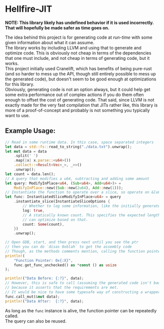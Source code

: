 # Hellfire-JIT
**NOTE: This library likely has undefined behavior if it is used incorrectly. That will hopefully be made safer as time goes on.**

The idea behind this project is for generating code at *run-time* with some given information about what it can assume.  
The library works by including LLVM and using that to generate and optimize code. This is obviously not cheap in terms of the dependencies that one must include, and not cheap in terms of generating code, but it works.  
This project initially used Cranelift, which has benefits of being pure-rust (and so harder to mess up the API, though still entirely possible to mess up the generated code), but doesn't seem to be good enough at optimizations for this library.  
Obviously, generating code is not an option always, but it could help get some extra performance out of complex actions if you do them often enough to offset the cost of generating code. That said, since LLVM is not exactly made for the very fast compilation that JITs rather like, this library is more of a proof-of-concept and probably is not something you typically want to use.  
  
## Example Usage:
```rust
// Read in some runtime data. In this case, space separated integers
let data = std::fs::read_to_string("./data.txt").unwrap();
let mut data = data
    .split(' ')
    .map(|x| x.parse::<u64>())
    .collect::<Result<Vec<_>, _>>()
    .unwrap();
let count = data.len();
// A query that modifies a u64, subtracting and adding some amount
let query: ModifyInPlace<u64, (Sub<u64>, Add<u64>)> =
    ModifyInPlace::new((Sub::new(2u64), Add::new(1)));
// Instantiate the function to operate over a slice, so operate on &[u64]
let func: InstantiatedSliceModifyInPlace<u64> = query
    .instantiate_slice(InstantiateSliceOptions {
        // Whether to log some information, like the initially generated IR and the IR after optimization
        log: true,
        // A statically known count. This specifies the expected length that the slice will be, and so LLVM
        // can optimize based on that.
        count: Some(count),
    })
    .unwrap();

// Open GDB, start, and then press next until you see the ptr
// then you can do `disas 0xblah` to get the assembly code
// Though, as the methods comments mention, calling the function pointer directly is unsafe
println!(
    "Function Pointer: 0x{:X}",
    func.get_func_unchecked() as *const () as usize
);

println!("Data Before: {:?}", data);
// However, this is safe to call (assuming the generated code isn't bad, but it tries not to be)
// because it asserts that the requirements are met.
// It would be nice to have some typesafe way of constructing a wrapper type.
func.call_mut(&mut data);
println!("Data After:  {:?}", data);
```
As long as the `func` instance is alive, the function pointer can be repeatedly called.  
The query can also be reused.  

